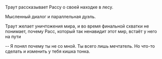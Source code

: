 Траут рассказывает Рассу о своей находке в лесу.

Мысленный диалог и параллельная дуэль.

Траут желает уничтожения мира, и во время финальной схватки не понимает,
почему Расс, который так ненавидит этот мир, встаёт у него на пути

-- Я понял почему ты не со мной. Ты всего лишь мечтатель.
Но что-то сделать и изменить у тебя кишка тонка.
